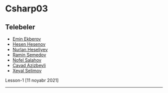 # Csharp03
## Telebeler
- [Emin Ekberov]()
- [Hesen Hesenov]()
- [Nurlan Heseliyev]()
- [Ramin Semedov]()
- [Nofel Salahov]()
- [Cavad Azizbeyli]()
- [Xeyal Selimov]()


Lesson-1 [11 noyabr 2021]
<hr>
